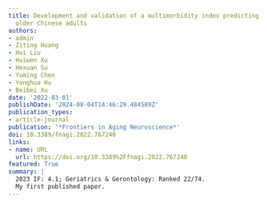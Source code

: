 ```yaml
---
title: Development and validation of a multimorbidity index predicting mortality among
  older Chinese adults
authors:
- admin
- Ziting Huang
- Hui Liu
- Huiwen Xu
- Hexuan Su
- Yuming Chen
- Yonghua Hu
- Beibei Xu
date: '2022-03-01'
publishDate: '2024-08-04T14:46:29.484589Z'
publication_types:
- article-journal
publication: '*Frontiers in Aging Neuroscience*'
doi: 10.3389/fnagi.2022.767240
links:
- name: URL
  url: https://doi.org/10.3389%2Ffnagi.2022.767240
featured: True
summary: |
  2023 IF: 4.1; Geriatrics & Gerontology: Ranked 22/74.
  My first published paper.
---
```

